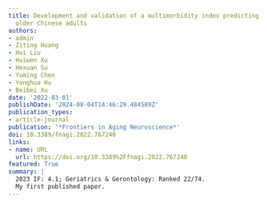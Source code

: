 ```yaml
---
title: Development and validation of a multimorbidity index predicting mortality among
  older Chinese adults
authors:
- admin
- Ziting Huang
- Hui Liu
- Huiwen Xu
- Hexuan Su
- Yuming Chen
- Yonghua Hu
- Beibei Xu
date: '2022-03-01'
publishDate: '2024-08-04T14:46:29.484589Z'
publication_types:
- article-journal
publication: '*Frontiers in Aging Neuroscience*'
doi: 10.3389/fnagi.2022.767240
links:
- name: URL
  url: https://doi.org/10.3389%2Ffnagi.2022.767240
featured: True
summary: |
  2023 IF: 4.1; Geriatrics & Gerontology: Ranked 22/74.
  My first published paper.
---
```

